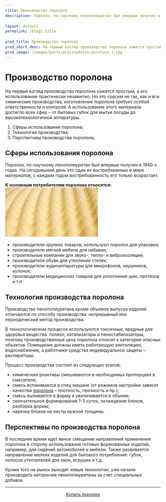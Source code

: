 ```yaml
---
title: Производство поролона
description: Поролон, по-научному пенополиуретан был впервые получен в 1940-х годах. На сегодняшний день это один из востребованных в мире материалов, с каждым годом востребованность его только возрастает.

layout: default
permalink: /blog/:title

prod_title: Производство поролона
prod_short_desc: На первый взгляд производство поролона кажется простым, а его использование практически незаметно.
prod_image: /images/posts/proizvodstvo-porolona_1.jpg
---
```

# Производство поролона

На первый взгляд производство поролона кажется простым, а его использование практически незаметно. Но это совсем не так, как и все химические производства, изготовление поролона требует особой ответственности и контроля. А использование этого материала достигло всех сфер – от бытовых губок для мытья посуды до высокотехнологичной аппаратуры.

1. Сферы использования поролона;
2. Технология производства;
3. Перспективы производства поролона;

## Сферы использования поролона

Поролон, по-научному пенополиуретан был впервые получен в 1940-х годах. На сегодняшний день это один из востребованных в мире материалов, с каждым годом востребованность его только возрастает.

**К основным потребителям поролона относятся:**
<img class="image right" src="/images/posts/proizvodstvo-porolona_1.jpg"/>

- производители хрупких товаров, используют поролон для упаковки;
- производители мягкой мебели для набивки;
- строительные компании для звуко-, тепло- и виброизоляции;
- производители обуви для утепления стелек;
- производители аудиоаппаратуры для микрофонов, наушников, колонок;
- производители медицинских товаров для уплотнения шин, протезов и т.п.

## Технология производства поролона

Производство пенополиуретана кроме объемов выпуска изделий отличаются по способу производства: непрерывный или периодический метод производства.

В технологическом процессе используются токсичные, вредные для здоровья вещества: полиол, катализаторы и пеностабилизаторы, поэтому производственные цеха поролона относят к категории опасных объектов. Помещения должны иметь работающую вентиляцию, водоснабжение, а работники средства индивидуальной защиты – респираторы.

Процесс производства состоит из следующих этапов:

- химические реактивы смешиваются в необходимых пропорциях в смесителе;
- смесь вспенивается в спец машине (от режимов настройки зависят качества [поролона](/catalog/porolon/ "Поролон") – плотность, прочность и пр.);
- смесь выливается в форму и увеличивается в объеме;
- окончательное формирование 1-3 суток, охлаждение блоков, разборка формы;
- нарезка блоков на листы нужной толщины.

## Перспективы по производства поролона

В последнее время идет явное смещение направлений применения поролона в сторону использования готовых формованных изделий, например, для сидений автомобилей и мебели. Также развивается направление мелких изделий для бытового потребления: губок, полосок утеплителей для окон, игрушек и т.д.

Кроме того на рынок выходят новые технологии, уже начали производить негорючие пенополиуретаны за счет специальных добавок.

---
<p style="text-align:center"><a class="button alt" href="/catalog/porolon/">Купить поролон</a></p>